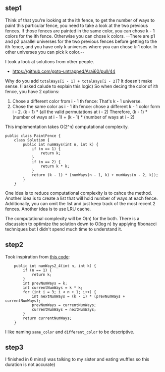 ## step1

Think of that you're looking at the ith fence, to get the number of ways to paint this particular fence, you need to take a look at the two previous fences.
If those fences are painted in the same color, you can chose k - 1 colors for the ith fence.
Otherwise you can chose k colors.
--There are p1 and p2 parallel universes for the two previous fences before getting to the ith fence, and you have only k universes where you can chose k-1 color. In other universes you can pick k color.--

I took a look at solutions from other people. 
- https://github.com/goto-untrapped/Arai60/pull/44

Why do you add `totalWays[i - 1] + totalWays[i - 2]`? It doesn't make sense.
(I asked calude to explain this logic) So when decing the color of ith fence, you have 2 options:
1. Chose a different color from i - 1 th fence: That's k - 1 universe.
2. Chose the same color as i - 1 ith fence: chose a different k - 1 color form i - 2. (k - 1) * (all the valid permutations at i - 2)
Therefore, (k - 1) * (number of ways at i - 1) + (k - 1) * (number of ways at i - 2)


This implementation takes O(2^n) computational complexity.
```
public class PaintFence {
    class Solution {
        public int numWays(int n, int k) {
            if (n == 1) {
                return k;
            }
            if (n == 2) {
                return k * k;
            }
            return (k - 1) * (numWays(n - 1, k) + numWays(n - 2, k));
        }
    }
```

One idea is to reduce computational complexity is to cahce the method.
Another idea is to create a list that will hold number of ways at each fence. Additionally, you can omit the list and just keep track of the most recent 2 fences.
Another idea is to use LRU cache.

The computational complexity will be O(n) for the both.
There is a discussion to optimize the solution down to O(log n) by applying fibonacci techniques but I didn't spend much time to understand it.

## step2

Took inspiration from [this code](https://github.com/goto-untrapped/Arai60/pull/44/files):

```
    public int numWays2_4(int n, int k) {
        if (n == 1) {
            return k;
        }
        int prevNumWays = k;
        int currentNumWays = k * k;
        for (int i = 3; i < n + 1; i++) {
            int nextNumWays = (k - 1) * (prevNumWays + currentNumWays);
            prevNumWays = currentNumWays;
            currentNumWays = nextNumWays;
        } 
        return currentNumWays;
    }
```

I like naming `same_color` and `different_color` to be descriptive.

## step3

I finished in 6 mins(I was talking to my sister and eating wuffles so this duration is not accurate)
